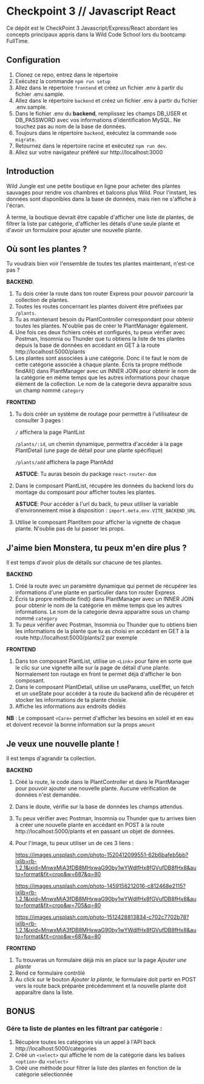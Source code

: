 # Checkpoint 3 // Javascript React

Ce dépôt est le CheckPoint 3 Javascript/Express/React abordant les concepts principaux appris dans la Wild Code School lors du bootcamp FullTime.

## Configuration
1. Clonez ce repo, entrez dans le répertoire
2. Exécutez la commande `npm run setup`
3. Allez dans le répertoire `frontend` et créez un fichier .env à partir du fichier .env.sample.
4. Allez dans le répertoire `backend` et créez un fichier .env à partir du fichier .env.sample.
5. Dans le fichier .env du **backend**, remplissez les champs DB_USER et DB_PASSWORD avec vos informations d'identification MySQL. Ne touchez pas au nom de la base de données.
6. Toujours dans le répertoire `backend`, exécutez la commande `node migrate`.
7. Retournez dans le répertoire racine et exécutez `npm run dev`.
8. Allez sur votre navigateur préféré sur http://localhost:3000

## Introduction
Wild Jungle est une petite boutique en ligne pour acheter des plantes sauvages pour rendre vos chambres et balcons plus Wild.
Pour l'instant, les données sont disponibles dans la base de données, mais rien ne s'affiche à l'écran.

À terme, la boutique devrait être capable d'afficher une liste de plantes, de filtrer la liste par catégorie, d'afficher les détails d'une seule plante et d'avoir un formulaire pour ajouter une nouvelle plante.

## Où sont les plantes ?
Tu voudrais bien voir l'ensemble de toutes tes plantes maintenant, n'est-ce pas ?

**BACKEND**. 
1. Tu dois créer la route dans ton router Express pour pouvoir parcourir la collection de plantes.
2. Toutes les routes concernant les plantes doivent être préfixées par `/plants`.
3. Tu as maintenant besoin du PlantController correspondant pour obtenir toutes les plantes. N'oublie pas de créer le PlantManager également.
4. Une fois ces deux fichiers créés et configurés, tu peux vérifier avec Postman, Insomnia ou Thunder que tu obtiens la liste de tes plantes depuis la base de données en accédant en GET à la route http://localhost:5000/plants
5. Les plantes sont associées à une catégorie. Donc il te faut le nom de cette catégorie associée à chaque plante. Écris ta propre méthode findAll() dans PlantManager avec un INNER JOIN pour obtenir le nom de la catégorie en même temps que les autres informations pour chaque élément de la collection. Le nom de la categorie devra apparaitre sous un champ nommé `category`

**FRONTEND**
1. Tu dois créér un système de routage pour permettre à l'utilisateur de consulter 3 pages :
    
    `/` affichera la page PlantList

    `/plants/:id`, un chemin dynamique, permettra d'accéder à la page PlantDetail (une page de détail pour une plante spécifique)

    `/plants/add` affichera la page PlantAdd

    **ASTUCE**: Tu auras besoin du package `react-router-dom`

2. Dans le composant PlantList, récupére les données du backend lors du montage du composant pour afficher toutes les plantes.

    **ASTUCE**: Pour accéder à l'url du back, tu peux utiliser la variable d'environnement mise à disposition : `import.meta.env.VITE_BACKEND_URL`

3. Utilise le composant PlantItem pour afficher la vignette de chaque plante. N'oublie pas de lui passer les props.
    
## J'aime bien Monstera, tu peux m'en dire plus ?
Il est temps d'avoir plus de détails sur chacune de tes plantes.

**BACKEND**
1. Créé la route avec un paramètre dynamique qui permet de récupérer les informations d'une plante en particulier dans ton router Express
2. Écris ta propre méthode find() dans PlantManager avec un INNER JOIN pour obtenir le nom de la catégorie en même temps que les autres informations. Le nom de la categorie devra apparaitre sous un champ nommé `category`
3. Tu peux vérifier avec Postman, Insomnia ou Thunder que tu obtiens bien les informations de la plante que tu as choisi en accédant en GET à la route http://localhost:5000/plants/2 par exemple

**FRONTEND**
1. Dans ton composant PlantList, utilise un `<Link>` pour faire en sorte que le clic sur une vignette aille sur la page de détail d'une plante. Normalement ton routage en front te permet déjà d'afficher le bon composant.
1. Dans le composant PlantDetail, utilise un useParams, useEffet, un fetch et un useState pour accéder à ta route du backend afin de récupérer et stocker les informations de ta plante choisie.
2. Affiche les informations aux endroits dédiés

**NB** : Le composant `<Care>` permet d'afficher les besoins en soleil et en eau et doivent recevoir la bonne information sur la props `amount`

## Je veux une nouvelle plante !
Il est temps d'agrandir ta collection.

**BACKEND**
1. Créé la route, le code dans le PlantController et dans le PlantManager pour pouvoir ajouter une nouvelle plante. Aucune vérification de données n'est demandée. 
2. Dans le doute, vérifie sur la base de données les champs attendus. 
3. Tu peux vérifier avec Postman, Insomnia ou Thunder que tu arrives bien à créer une nouvelle plante en accédant en POST à la route http://localhost:5000/plants et en passant un objet de données.
4. Pour l'image, tu peux utiliser un de ces 3 liens :

    https://images.unsplash.com/photo-1520412099551-62b6bafeb5bb?ixlib=rb-1.2.1&ixid=MnwxMjA3fDB8MHxwaG90by1wYWdlfHx8fGVufDB8fHx8&auto=format&fit=crop&w=687&q=80

    https://images.unsplash.com/photo-1459156212016-c812468e2115?ixlib=rb-1.2.1&ixid=MnwxMjA3fDB8MHxwaG90by1wYWdlfHx8fGVufDB8fHx8&auto=format&fit=crop&w=705&q=80

    https://images.unsplash.com/photo-1512428813834-c702c7702b78?ixlib=rb-1.2.1&ixid=MnwxMjA3fDB8MHxwaG90by1wYWdlfHx8fGVufDB8fHx8&auto=format&fit=crop&w=687&q=80

**FRONTEND**
1. Tu trouveras un formulaire déjà mis en place sur la page *Ajouter une plante*
2. Rend ce formulaire contrôlé
3. Au click sur le bouton *Ajouter la plante*, le formulaire doit partir en POST vers la route back préparée précédemment et la nouvelle plante doit apparaître dans la liste.

## BONUS
### Gére ta liste de plantes en les filtrant par catégorie :

1. Récupère toutes les catégories via un appel à l'API back http://localhost:5000/categories
2. Créé un `<select>` qui affiche le nom de la catégorie dans les balises `<option>` du `<select>`
3. Créé une méthode pour filtrer la liste des plantes en fonction de la catégorie sélectionnée
